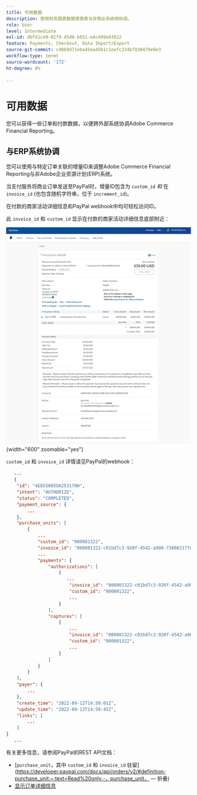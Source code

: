 ```yaml
---
title: 可用数据
description: 使用财务报表数据使报表与非商业系统相协调。
role: User
level: Intermediate
exl-id: dbf41ce9-01f9-45d0-b651-e4c499e83822
feature: Payments, Checkout, Data Import/Export
source-git-commit: c4068d71eba45ea45b1c1eefc324bf830479e0e3
workflow-type: tm+mt
source-wordcount: '172'
ht-degree: 0%

---
```


# 可用数据

您可以获得一些订单和付款数据，以便跨外部系统协调Adobe Commerce Financial Reporting。

## 与ERP系统协调

您可以使用与特定订单关联的增量ID来调整Adobe Commerce Financial Reporting与非Adobe企业资源计划(ERP)系统。

当支付服务将商业订单发送至PayPal时，增量ID包含为 `custom_id` _和_ 在 `invoice_id` (也包含随机字符串，位于 `increment_id`)。

在付款的商家活动详细信息和PayPal webhook中均可轻松访问ID。

此 `invoice_id` 和 `custom_id` 显示在付款的商家活动详细信息底部附近：

![`custom_id` 在商家活动详细信息中](assets/merchant-activity-ids.png){width="600" zoomable="yes"}

`custom_id` 和 `invoice_id` 详情请见PayPal的webhook：

```json
   ...
   {
    "id": "4E855005GK253170H",
    "intent": "AUTHORIZE",
    "status": "COMPLETED",
    "payment_source": {
        ...
    },
    "purchase_units": [
        {
            ...
            "custom_id": "000001322",
            "invoice_id": "000001322-c01bd7c3-920f-4542-a900-738082177e92",
            ...
            "payments": {
                "authorizations": [
                    {
                       ...
                        "invoice_id": "000001322-c01bd7c3-920f-4542-a900-738082177e92",
                        "custom_id": "000001322",
                        ...
                    }
                ],
                "captures": [
                    {
                        ...
                        "invoice_id": "000001322-c01bd7c3-920f-4542-a900-738082177e92",
                        "custom_id": "000001322",
                        ...
                    }
                ]
            }
        }
    ],
    "payer": {
        ...
    },
    "create_time": "2022-09-12T14:59:01Z",
    "update_time": "2022-09-12T14:59:45Z",
    "links": [
        ...
    ]
}
   ...
```

有关更多信息，请参阅PayPal的REST API文档：

* [`purchase_unit`，其中 `custom_id` 和 `invoice_id` 驻留](https://developer.paypal.com/docs/api/orders/v2/#definition-purchase_unit:~:text=Read%20only.-，purchase_unit， — 折叠)
* [显示订单详细信息](https://developer.paypal.com/docs/api/orders/v2/#orders_get)
